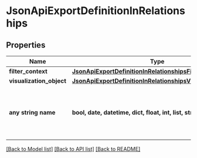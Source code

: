 # JsonApiExportDefinitionInRelationships


## Properties
Name | Type | Description | Notes
------------ | ------------- | ------------- | -------------
**filter_context** | [**JsonApiExportDefinitionInRelationshipsFilterContext**](JsonApiExportDefinitionInRelationshipsFilterContext.md) |  | [optional] 
**visualization_object** | [**JsonApiExportDefinitionInRelationshipsVisualizationObject**](JsonApiExportDefinitionInRelationshipsVisualizationObject.md) |  | [optional] 
**any string name** | **bool, date, datetime, dict, float, int, list, str, none_type** | any string name can be used but the value must be the correct type | [optional]

[[Back to Model list]](../README.md#documentation-for-models) [[Back to API list]](../README.md#documentation-for-api-endpoints) [[Back to README]](../README.md)


